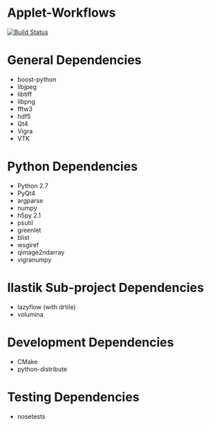 **Applet-Workflows**
=============================================

[![Build Status](https://secure.travis-ci.org/Ilastik/applet-workflows.png)](http://travis-ci.org/Ilastik/applet-workflows)

General Dependencies
====================
* boost-python
* libjpeg
* libtiff
* libpng
* fftw3
* hdf5
* Qt4
* Vigra
* VTK

Python Dependencies
===================
* Python 2.7
* PyQt4
* argparse
* numpy
* h5py 2.1
* psutil
* greenlet
* blist
* wsgiref
* qimage2ndarray
* vigranumpy

Ilastik Sub-project Dependencies
================================
* lazyflow (with drtile)
* volumina

Development Dependencies
========================
* CMake
* python-distribute

Testing Dependencies
====================
* nosetests


